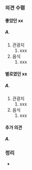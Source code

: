 ### 의견 수렴
#### 좋았던 xx
##### A.
1. 관광지
	1. xxx
2. 음식
	1. xxx
#### 별로였던 xx
##### A.
1. 관광지
	1. xxx
2. 음식
	1. xxx
#### 추가 의견
##### A.
> 
### 정리
- 